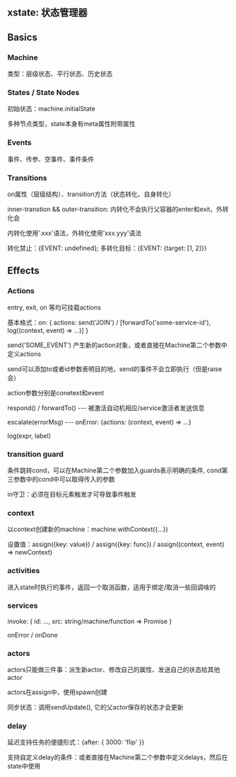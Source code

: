 ## xstate: 状态管理器

## Basics

### Machine

类型：层级状态、平行状态、历史状态

### States / State Nodes

初始状态：machine.initialState

多种节点类型，state本身有meta属性附带属性

### Events

事件、传参、空事件、事件条件

### Transitions

on属性（层级结构）、transition方法（状态转化、自身转化）

inner-transtion && outer-transition: 内转化不会执行父容器的enter和exit，外转化会

内转化使用'.xxx'语法，外转化使用'xxx.yyy'语法

转化禁止：{EVENT: undefined}; 多转化目标：{EVENT: {target: [1, 2]}}

## Effects

### Actions

entry, exit, on 等均可挂载actions

基本格式：on: { actions: send('JOIN') / [forwardTo('some-service-id'), log((context, event) => ...)] }

send('SOME_EVENT') 产生新的action对象，或者直接在Machine第二个参数中定义actions

send可以添加to或者id参数表明目的地，send的事件不会立即执行（但是raise会）

action参数分别是conetext和event

respond() / forwardTo() --- 被激活自动机相应/service激活者发送信息

escalate(errorMsg) --- onError: {actions: (context, event) => ...}

log(expr, label)

### transition guard

条件跳转cond，可以在Machine第二个参数加入guards表示明确的条件, cond第三参数中的cond中可以取得传入的参数

in守卫：必须在目标元素触发才可导致事件触发

### context

以context创建新的machine：machine.withContext({...})

设置值：assign({key: value}) / assign({key: func}) / assign((context, event) => newContext)

### activities

进入state时执行的事件，返回一个取消函数，适用于绑定/取消一些回调啥的

### services

invoke: { id: ..., src: string/machine/function => Promise }

onError / onDone

### actors

actors只能做三件事：派生新actor、修改自己的属性、发送自己的状态给其他actor

actors在assign中，使用spawn创建

同步状态：调用sendUpdate(), 它的父actor保存的状态才会更新


### delay

延迟支持任务的便捷形式：{after: { 3000: 'flip' }}

支持自定义delay的条件：或者直接在Machine第二个参数中定义delays，然后在state中使用




